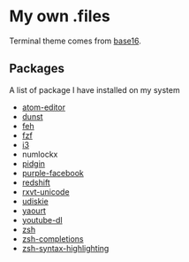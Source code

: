 # My own .files

Terminal theme comes from [base16](https://github.com/quarthex/base16-builder).

## Packages

A list of package I have installed on my system

* [atom-editor](https://github.com/atom/atom)
* [dunst](http://www.knopwob.org/dunst/)
* [feh](http://www.knopwob.org/dunst/)
* [fzf](https://github.com/junegunn/fzf)
* [i3](http://i3wm.org/)
* numlockx
* [pidgin](http://pidgin.im/)
* [purple-facebook](https://github.com/jgeboski/purple-facebook)
* [redshift](http://jonls.dk/redshift/)
* [rxvt-unicode](http://software.schmorp.de/pkg/rxvt-unicode.html)
* [udiskie](https://pypi.python.org/pypi/udiskie)
* [yaourt](https://github.com/archlinuxfr/yaourt)
* [youtube-dl](http://rg3.github.io/youtube-dl/)
* [zsh](http://www.zsh.org/)
* [zsh-completions](https://github.com/zsh-users/zsh-completions)
* [zsh-syntax-highlighting](https://github.com/zsh-users/zsh-syntax-highlighting)
